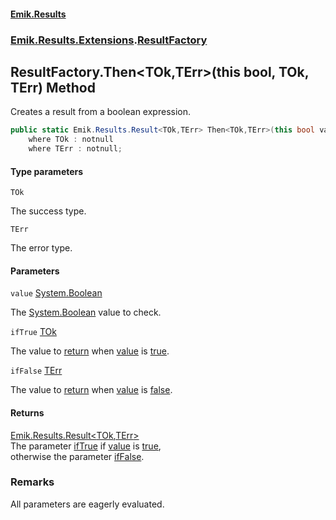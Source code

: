 #### [Emik.Results](index.md 'index')
### [Emik.Results.Extensions](Emik.Results.Extensions.md 'Emik.Results.Extensions').[ResultFactory](ResultFactory.md 'Emik.Results.Extensions.ResultFactory')

## ResultFactory.Then<TOk,TErr>(this bool, TOk, TErr) Method

Creates a result from a boolean expression.

```csharp
public static Emik.Results.Result<TOk,TErr> Then<TOk,TErr>(this bool value, TOk ifTrue, TErr ifFalse)
    where TOk : notnull
    where TErr : notnull;
```
#### Type parameters

<a name='Emik.Results.Extensions.ResultFactory.Then_TOk,TErr_(thisbool,TOk,TErr).TOk'></a>

`TOk`

The success type.

<a name='Emik.Results.Extensions.ResultFactory.Then_TOk,TErr_(thisbool,TOk,TErr).TErr'></a>

`TErr`

The error type.
#### Parameters

<a name='Emik.Results.Extensions.ResultFactory.Then_TOk,TErr_(thisbool,TOk,TErr).value'></a>

`value` [System.Boolean](https://docs.microsoft.com/en-us/dotnet/api/System.Boolean 'System.Boolean')

The [System.Boolean](https://docs.microsoft.com/en-us/dotnet/api/System.Boolean 'System.Boolean') value to check.

<a name='Emik.Results.Extensions.ResultFactory.Then_TOk,TErr_(thisbool,TOk,TErr).ifTrue'></a>

`ifTrue` [TOk](ResultFactory.Then{TOk,TErr}(bool,TOk,TErr).md#Emik.Results.Extensions.ResultFactory.Then_TOk,TErr_(thisbool,TOk,TErr).TOk 'Emik.Results.Extensions.ResultFactory.Then<TOk,TErr>(this bool, TOk, TErr).TOk')

The value to [return](https://docs.microsoft.com/en-us/dotnet/csharp/language-reference/keywords/return 'https://docs.microsoft.com/en-us/dotnet/csharp/language-reference/keywords/return') when [value](ResultFactory.Then{TOk,TErr}(bool,TOk,TErr).md#Emik.Results.Extensions.ResultFactory.Then_TOk,TErr_(thisbool,TOk,TErr).value 'Emik.Results.Extensions.ResultFactory.Then<TOk,TErr>(this bool, TOk, TErr).value') is [true](https://docs.microsoft.com/en-us/dotnet/csharp/language-reference/builtin-types/bool 'https://docs.microsoft.com/en-us/dotnet/csharp/language-reference/builtin-types/bool').

<a name='Emik.Results.Extensions.ResultFactory.Then_TOk,TErr_(thisbool,TOk,TErr).ifFalse'></a>

`ifFalse` [TErr](ResultFactory.Then{TOk,TErr}(bool,TOk,TErr).md#Emik.Results.Extensions.ResultFactory.Then_TOk,TErr_(thisbool,TOk,TErr).TErr 'Emik.Results.Extensions.ResultFactory.Then<TOk,TErr>(this bool, TOk, TErr).TErr')

The value to [return](https://docs.microsoft.com/en-us/dotnet/csharp/language-reference/keywords/return 'https://docs.microsoft.com/en-us/dotnet/csharp/language-reference/keywords/return') when [value](ResultFactory.Then{TOk,TErr}(bool,TOk,TErr).md#Emik.Results.Extensions.ResultFactory.Then_TOk,TErr_(thisbool,TOk,TErr).value 'Emik.Results.Extensions.ResultFactory.Then<TOk,TErr>(this bool, TOk, TErr).value') is [false](https://docs.microsoft.com/en-us/dotnet/csharp/language-reference/builtin-types/bool 'https://docs.microsoft.com/en-us/dotnet/csharp/language-reference/builtin-types/bool').

#### Returns
[Emik.Results.Result&lt;](Result{TOk,TErr}.md 'Emik.Results.Result<TOk,TErr>')[TOk](ResultFactory.Then{TOk,TErr}(bool,TOk,TErr).md#Emik.Results.Extensions.ResultFactory.Then_TOk,TErr_(thisbool,TOk,TErr).TOk 'Emik.Results.Extensions.ResultFactory.Then<TOk,TErr>(this bool, TOk, TErr).TOk')[,](Result{TOk,TErr}.md 'Emik.Results.Result<TOk,TErr>')[TErr](ResultFactory.Then{TOk,TErr}(bool,TOk,TErr).md#Emik.Results.Extensions.ResultFactory.Then_TOk,TErr_(thisbool,TOk,TErr).TErr 'Emik.Results.Extensions.ResultFactory.Then<TOk,TErr>(this bool, TOk, TErr).TErr')[&gt;](Result{TOk,TErr}.md 'Emik.Results.Result<TOk,TErr>')  
The parameter [ifTrue](ResultFactory.Then{TOk,TErr}(bool,TOk,TErr).md#Emik.Results.Extensions.ResultFactory.Then_TOk,TErr_(thisbool,TOk,TErr).ifTrue 'Emik.Results.Extensions.ResultFactory.Then<TOk,TErr>(this bool, TOk, TErr).ifTrue') if [value](ResultFactory.Then{TOk,TErr}(bool,TOk,TErr).md#Emik.Results.Extensions.ResultFactory.Then_TOk,TErr_(thisbool,TOk,TErr).value 'Emik.Results.Extensions.ResultFactory.Then<TOk,TErr>(this bool, TOk, TErr).value') is [true](https://docs.microsoft.com/en-us/dotnet/csharp/language-reference/builtin-types/bool 'https://docs.microsoft.com/en-us/dotnet/csharp/language-reference/builtin-types/bool'),  
otherwise the parameter [ifFalse](ResultFactory.Then{TOk,TErr}(bool,TOk,TErr).md#Emik.Results.Extensions.ResultFactory.Then_TOk,TErr_(thisbool,TOk,TErr).ifFalse 'Emik.Results.Extensions.ResultFactory.Then<TOk,TErr>(this bool, TOk, TErr).ifFalse').

### Remarks
  
All parameters are eagerly evaluated.